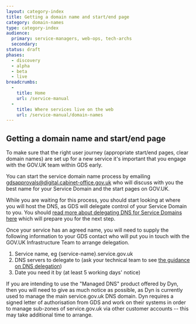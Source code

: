 ```yaml
---
layout: category-index
title: Getting a domain name and start/end page
category: domain-names
type: category-index
audience:
  primary: service-managers, web-ops, tech-archs
  secondary:
status: draft
phases:
  - discovery
  - alpha
  - beta
  - live
breadcrumbs:
  -
    title: Home
    url: /service-manual
  -
    title: Where services live on the web
    url: /service-manual/domain-names
---
```


## Getting a domain name and start/end page

To make sure that the right user journey (appropriate start/end pages, clear domain names) are
set up for a new service it's important that you engage with the GOV.UK team within GDS early.

You can start the service domain name process by emailing [gdsapprovals@digital.cabinet-office.gov.uk](mailto:gdsapprovals@digital.cabinet-office.gov.uk)
who will discuss with you the best name for your Service Domain and the start pages on GOV.UK.

While you are waiting for this process, you should start looking at where you will host the
DNS, as GDS will delegate control of your Service Domain to you. You should
[read more about delegating DNS for Service Domains here](/service-manual/domain-names/how-they-work)
which will prepare you for the next step.

Once your service has an agreed name, you will need to supply the following information to your
GDS contact who will put you in touch with the GOV.UK Infrastructure Team to arrange delegation.

1. Service name, eg {service-name}.service.gov.uk
2. DNS servers to delegate to (ask your technical team to see [the guidance on DNS delegation](/service-manual/domain-names/how-they-work))
3. Date you need it by (at least 5 working days' notice)

If you are intending to use the "Managed DNS" product offered by Dyn, then you will need to give as much notice as possible, as Dyn is currently
used to manage the main service.gov.uk DNS domain. Dyn requires a signed letter of authorisation from GDS and work on their systems in order to
manage sub-zones of service.gov.uk via other customer accounts -- this may take additional time to arrange.
